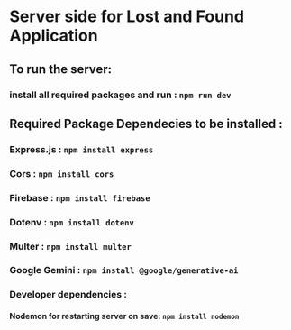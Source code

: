 # Server side for Lost and Found Application

## To run the server:
### install all required packages and run : `npm run dev`

## Required Package Dependecies to be installed :

### Express.js : `npm install express`
### Cors : `npm install cors`
### Firebase : `npm install firebase`
### Dotenv : `npm install dotenv`
### Multer : `npm install multer`
### Google Gemini : `npm install @google/generative-ai`

### Developer dependencies :
#### Nodemon for restarting server on save: `npm install nodemon`
